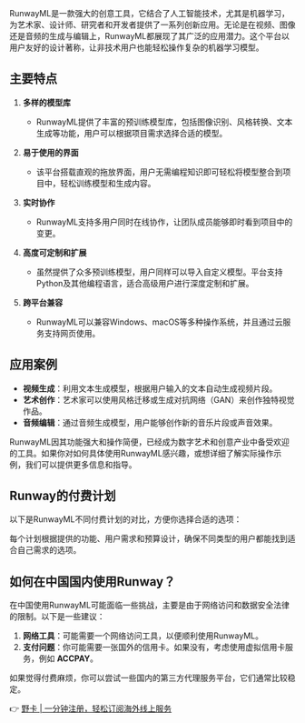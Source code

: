 RunwayML是一款强大的创意工具，它结合了人工智能技术，尤其是机器学习，为艺术家、设计师、研究者和开发者提供了一系列创新应用。无论是在视频、图像还是音频的生成与编辑上，RunwayML都展现了其广泛的应用潜力。这个平台以用户友好的设计著称，让非技术用户也能轻松操作复杂的机器学习模型。

## 主要特点

1. **多样的模型库**
   - RunwayML提供了丰富的预训练模型库，包括图像识别、风格转换、文本生成等功能，用户可以根据项目需求选择合适的模型。

2. **易于使用的界面**
   - 该平台搭载直观的拖放界面，用户无需编程知识即可轻松将模型整合到项目中，轻松训练模型和生成内容。

3. **实时协作**
   - RunwayML支持多用户同时在线协作，让团队成员能够即时看到项目中的变更。

4. **高度可定制和扩展**
   - 虽然提供了众多预训练模型，用户同样可以导入自定义模型。平台支持Python及其他编程语言，适合高级用户进行深度定制和扩展。

5. **跨平台兼容**
   - RunwayML可以兼容Windows、macOS等多种操作系统，并且通过云服务支持网页使用。

## 应用案例

- **视频生成**：利用文本生成模型，根据用户输入的文本自动生成视频片段。
- **艺术创作**：艺术家可以使用风格迁移或生成对抗网络（GAN）来创作独特视觉作品。
- **音频编辑**：通过音频生成模型，用户能够创作新的音乐片段或声音效果。

RunwayML因其功能强大和操作简便，已经成为数字艺术和创意产业中备受欢迎的工具。如果你对如何具体使用RunwayML感兴趣，或想详细了解实际操作示例，我们可以提供更多信息和指导。

## Runway的付费计划

以下是RunwayML不同付费计划的对比，方便你选择合适的选项：

每个计划根据提供的功能、用户需求和预算设计，确保不同类型的用户都能找到适合自己需求的选项。

## 如何在中国国内使用Runway？

在中国使用RunwayML可能面临一些挑战，主要是由于网络访问和数据安全法律的限制。以下是一些建议：

1. **网络工具**：可能需要一个网络访问工具，以便顺利使用RunwayML。
2. **支付问题**：你可能需要一张国外的信用卡。如果没有，考虑使用虚拟信用卡服务，例如 **ACCPAY**。

如果觉得付费麻烦，你可以尝试一些国内的第三方代理服务平台，它们通常比较稳定。

👉 [野卡 | 一分钟注册，轻松订阅海外线上服务](https://bit.ly/bewildcard)